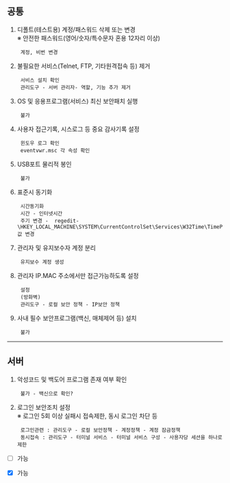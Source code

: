 공통
---

1. 디폴트(테스트용) 계정/패스워드 삭제 또는 변경  
※ 안전한 패스워드(영어/숫자/특수문자 혼용 12자리 이상)  

        계정, 비번 변경

2. 불필요한 서비스(Telnet, FTP, 기타원격접속 등) 제거 

        서비스 설치 확인
        관리도구 - 서버 관리자- 역할, 기능 추가 제거

3. OS 및 응용프로그램(서비스) 최신 보안패치 실행  
        
        불가

4. 사용자 접근기록, 시스로그 등 중요 감사기록 설정

        윈도우 로그 확인
        eventvwr.msc 각 속성 확인

5. USB포트 물리적 봉인

        불가

6. 표준시 동기화

        시간동기화
        시간 - 인터넷시간
        주기 변경 -  regedit-\HKEY_LOCAL_MACHINE\SYSTEM\CurrentControlSet\Services\W32Time\TimeProviders\NtpClient\SpecialPollInterval 값 변경

7. 관리자 및 유지보수자 계정 분리

        유지보수 계정 생성

8. 관리자 IP․MAC 주소에서만 접근가능하도록 설정
        
        설정
        (방화벽)
        관리도구 - 로컬 보안 정책 - IP보안 정책

9. 사내 필수 보안프로그램(백신, 매체제어 등) 설치

        불가

***

서버
---


1. 악성코드 및 백도어 프로그램 존재 여부 확인

        불가 - 백신으로 확인? 

2. 로그인 보안조치 설정  
※ 로그인 5회 이상 실패시 접속제한, 동시 로그인 차단 등

        로그인관련 : 관리도구 - 로컬 보안정책 - 계정정책 - 계정 잠금정책
        동시접속 : 관리도구 - 터미널 서비스 - 터미널 서비스 구성 - 사용자당 세션을 하나로 제한



- [ ] 가능
- [x] 가능

